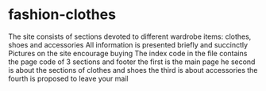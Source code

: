 # fashion-clothes
The site consists of sections devoted to different wardrobe items: clothes, shoes and accessories
All information is presented briefly and succinctly
Pictures on the site encourage buying
The index code in the file contains the page code of 3 sections and footer
the first is the main page
he second is about the sections of clothes and shoes
the third is about accessories
the fourth is proposed to leave your mail
